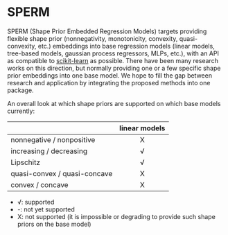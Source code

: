 # SPERM

SPERM (Shape Prior Embedded Regression Models) targets providing flexible shape prior (nonnegativity, monotonicity, convexity, quasi-convexity, etc.) embeddings into base regression models (linear models, tree-based models, gaussian process regressors, MLPs, etc.), with an API as compatible to [scikit-learn](https://scikit-learn.org/) as possible. There have been many research works on this direction, but normally providing one or a few specific shape prior embeddings into one base model. We hope to fill the gap between research and application by integrating the proposed methods into one package.

An overall look at which shape priors are supported on which base models currently:

|                              | linear models |
| ---------------------------- |:-------------:|
| nonnegative / nonpositive    |      X        |
| increasing / decreasing      |      √        |
| Lipschitz                    |      √        |
| quasi-convex / quasi-concave |      X        |
| convex / concave             |      X        |

- √: supported
- -: not yet supported
- X: not supported (it is impossible or degrading to provide such shape priors on the base model)
